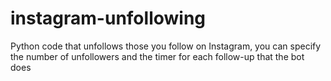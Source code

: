 # instagram-unfollowing
Python code that unfollows those you follow on Instagram, you can specify the number of unfollowers and the timer for each follow-up that the bot does
